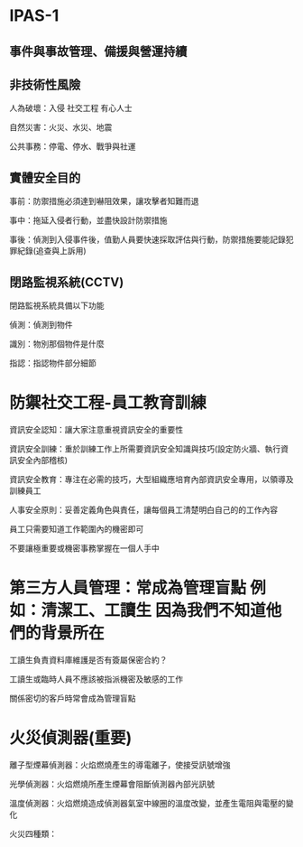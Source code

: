 # IPAS-1
## 事件與事故管理、備援與營運持續

## 非技術性風險

人為破壞：入侵
社交工程
有心人士

 自然災害：火災、水災、地震

 公共事務：停電、停水、戰爭與社運

## 實體安全目的

事前：防禦措施必須達到嚇阻效果，讓攻擊者知難而退

事中：拖延入侵者行動，並盡快設計防禦措施

事後：偵測到入侵事件後，值勤人員要快速採取評估與行動，防禦措施要能記錄犯罪紀錄(追查與上訴用)

## 閉路監視系統(CCTV)

閉路監視系統具備以下功能

偵測：偵測到物件

識別：物別那個物件是什麼

指認：指認物件部分細節

# 防禦社交工程-員工教育訓練

資訊安全認知：讓大家注意重視資訊安全的重要性

資訊安全訓練：重於訓練工作上所需要資訊安全知識與技巧(設定防火牆、執行資訊安全內部稽核)

資訊安全教育：專注在必需的技巧，大型組織應培育內部資訊安全專用，以領導及訓練員工

人事安全原則：妥善定義角色與責任，讓每個員工清楚明白自己的的工作內容

員工只需要知道工作範圍內的機密即可

不要讓極重要或機密事務掌握在一個人手中

# 第三方人員管理：常成為管理盲點 例如：清潔工、工讀生 因為我們不知道他們的背景所在

工讀生負責資料庫維護是否有簽屬保密合約？

工讀生或臨時人員不應該被指派機密及敏感的工作

關係密切的客戶時常會成為管理盲點

# 火災偵測器(重要)

離子型煙幕偵測器：火焰燃燒產生的導電離子，使接受訊號增強

光學偵測器：火焰燃燒所產生煙幕會阻斷偵測器內部光訊號

溫度偵測器：火焰燃燒造成偵測器氣室中線圈的溫度改變，並產生電阻與電壓的變化

火災四種類：





















